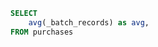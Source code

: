 



```sql avg_batch_record_size
SELECT
    avg(_batch_records) as avg,
FROM purchases
```

<Flex>

<DataTable value={compression_type}>
    <Column field="type" header="Compression"></Column>
    <Column field="total" header="Total"></Column>
</DataTab>

<Statistic
        data={avg_batch_record_size}
        title='Number'
        value="avg"
    >
</Statistic>

</Flex>
